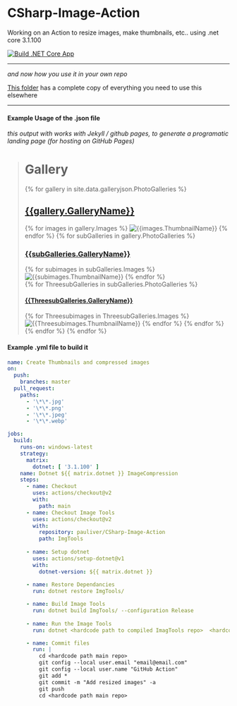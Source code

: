 # CSharp-Image-Action
Working on an Action to resize images, make thumbnails, etc.. using .net core 3.1.100

[![Build .NET Core App](https://github.com/pauliver/CSharp-Image-Action/workflows/Build%20.NET%20Core%20App/badge.svg)](https://github.com/pauliver/CSharp-Image-Action/actions?query=workflow%3A%22Build+.NET+Core+App%22)


--------

*and now how you use it in your own repo*

[This folder](https://github.com/pauliver/CSharp-Image-Action/tree/master/SampleWebsite) has a complete copy of everything you need to use this elsewhere 

--------

#### Example Usage of the .json file 

*this output with works with Jekyll / github pages, to generate a programatic landing page (for hosting on GitHub Pages)*
> 
>  # Gallery
> {% for gallery in site.data.galleryjson.PhotoGalleries %}
> ## [{{gallery.GalleryName}}]({{gallery.FullDirectoryPath}})
> {% for images in gallery.Images %}
> ![{{images.ThumbnailName}}]({{images.ThumbnailFilePath}})
> {% endfor %}
> {% for subGalleries in gallery.PhotoGalleries %}
> ### [{{subGalleries.GalleryName}}]({{subGalleries.FullDirectoryPath}})
> {% for subimages in subGalleries.Images %}
> ![{{subimages.ThumbnailName}}]({{subimages.ThumbnailFilePath}})
> {% endfor %}     
> {% for ThreesubGalleries in subGalleries.PhotoGalleries %}     
> #### [{{ThreesubGalleries.GalleryName}}]({{ThreesubGalleries.FullDirectoryPath}})     
> {% for Threesubimages in ThreesubGalleries.Images %}
> ![{{Threesubimages.ThumbnailName}}]({{Threesubimages.ThumbnailFilePath}})
> {% endfor %}
> {% endfor %}
> {% endfor %}
> {% endfor %}


#### Example .yml file to build it

```yml
name: Create Thumbnails and compressed images
on:
  push:
    branches: master
  pull_request:
    paths:
      - '\*\*.jpg'
      - '\*\*.png'
      - '\*\*.jpeg'
      - '\*\*.webp'

jobs:
  build:
    runs-on: windows-latest
    strategy:
      matrix:
        dotnet: [ '3.1.100' ]
    name: Dotnet ${{ matrix.dotnet }} ImageCompression
    steps:
      - name: Checkout
        uses: actions/checkout@v2
        with:
          path: main 
      - name: Checkout Image Tools
        uses: actions/checkout@v2
        with:
          repository: pauliver/CSharp-Image-Action
          path: ImgTools
        
      - name: Setup dotnet
        uses: actions/setup-dotnet@v1
        with:
          dotnet-version: ${{ matrix.dotnet }}
     
      - name: Restore Dependancies
        run: dotnet restore ImgTools/

      - name: Build Image Tools
        run: dotnet build ImgTools/ --configuration Release
      
      - name: Run the Image Tools
        run: dotnet <hardcode path to compiled ImagTools repo>  <hardcode path main repo>\<folder with images>\  <hardcode path main repo> <domain>

      - name: Commit files
        run: |
          cd <hardcode path main repo>
          git config --local user.email "email@email.com"
          git config --local user.name "GitHub Action"
          git add *
          git commit -m "Add resized images" -a
          git push
          cd <hardcode path main repo>
